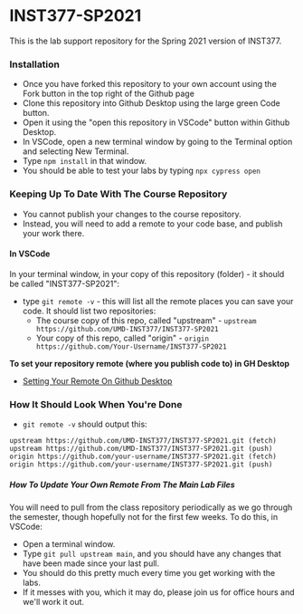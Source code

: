 # INST377-SP2021

This is the lab support repository for the Spring 2021 version of INST377. 

### Installation
* Once you have forked this repository to your own account using the Fork button in the top right of the Github page
* Clone this repository into Github Desktop using the large green Code button.
* Open it using the "open this repository in VSCode" button within Github Desktop.
* In VSCode, open a new terminal window by going to the Terminal option and selecting New Terminal.
* Type `npm install` in that window.
* You should be able to test your labs by typing `npx cypress open`

### Keeping Up To Date With The Course Repository
* You cannot publish your changes to the course repository.
* Instead, you will need to add a remote to your code base, and publish your work there.

#### In VSCode
In your terminal window, in your copy of this repository (folder) - it should be called "INST377-SP2021":
* type `git remote -v` - this will list all the remote places you can save your code. It should list two repositories:
    * The course copy of this repo, called "upstream" - `upstream https://github.com/UMD-INST377/INST377-SP2021`
    * Your copy of this repo, called "origin" - `origin https://github.com/Your-Username/INST377-SP2021`

**To set your repository remote (where you publish code to) in GH Desktop**
* [Setting Your Remote On Github Desktop](https://docs.github.com/en/desktop/contributing-and-collaborating-using-github-desktop/changing-a-remotes-url-from-github-desktop)

### How It Should Look When You're Done
* `git remote -v` should output this:
```
upstream https://github.com/UMD-INST377/INST377-SP2021.git (fetch)
upstream https://github.com/UMD-INST377/INST377-SP2021.git (push)
origin https://github.com/your-username/INST377-SP2021.git (fetch)
origin https://github.com/your-username/INST377-SP2021.git (push)
```

##### How To Update Your Own Remote From The Main Lab Files
You will need to pull from the class repository periodically as we go through the semester, though hopefully not for the first few weeks.
To do this, in VSCode:
* Open a terminal window.
* Type `git pull upstream main`, and you should have any changes that have been made since your last pull.
* You should do this pretty much every time you get working with the labs.
* If it messes with you, which it may do, please join us for office hours and we'll work it out.
